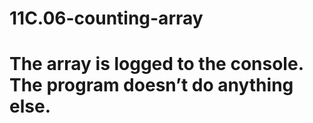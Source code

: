 # 11C.06-counting-array

# The array is logged to the console. The program doesn’t do anything else.
